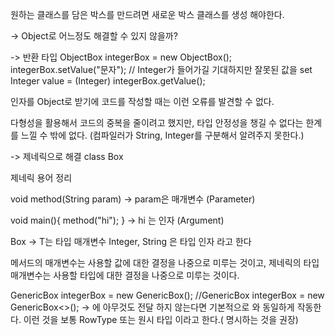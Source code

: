 원하는 클래스를 담은 박스를 만드려면 새로운 박스 클래스를 생성 해야한다.

-> Object로 어느정도 해결할 수 있지 않을까?

-> 반환 타입
ObjectBox integerBox = new ObjectBox();
integerBox.setValue("문자"); // Integer가 들어가길 기대하지만 잘못된 값을 set
Integer value = (Integer) integerBox.getValue();

인자를 Object로 받기에 코드를 작성할 때는 이런 오류를 발견할 수 없다.

다형성을 활용해서 코드의 중복을 줄이려고 했지만, 타입 안정성을 챙길 수 없다는 한계를 느낄 수 밖에 없다.
(컴파일러가 String, Integer를 구분해서 알려주지 못한다.)

-> 제네릭으로 해결
class Box<T> 


제네릭 용어 정리 

void method(String param) 
-> param은 매개변수 (Parameter)

void main(){
    method("hi");
}
-> hi 는 인자 (Argument)

Box<T>
-> T는 타입 매개변수
   Integer, String 은 타입 인자 라고 한다

메서드의 매개변수는 사용할 값에 대한 결정을 나중으로 미루는 것이고,
제네릭의 타입 매개변수는 사용할 타입에 대한 결정을 나중으로 미루는 것이다.


GenericBox integerBox = new GenericBox();
//GenericBox<Object> integerBox = new GenericBox<>();
-> <T>에 아무것도 전달 하지 않는다면 기본적으로 <Object>와 동일하게 작동한다.
   이런 것을 보통 RowType 또는 원시 타입 이라고 한다.(<Object> 명시하는 것을 권장)




